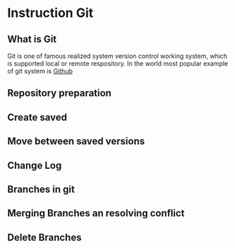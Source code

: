 # Instruction **Git**

## What is Git
Git is one of famous realized system version control working system, which is supported local  or remote respository. In the world most popular example of git system is [Github](https://Github.com)

## Repository preparation 

## Create saved 

## Move between saved versions

## Change Log

## Branches in git

## Merging Branches an resolving conflict

## Delete Branches
